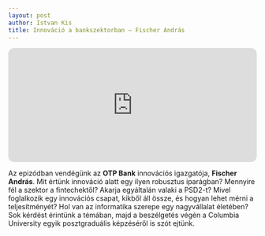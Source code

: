 ```yaml
---
layout: post
author: Istvan Kis
title: Innováció a bankszektorban – Fischer András
---
```

<iframe style="border-radius:12px" src="https://open.spotify.com/embed/episode/0m8ZahEnzMJmlj8ZNAgols?utm_source=generator" width="100%" height="232" frameBorder="0" allowfullscreen="" allow="autoplay; clipboard-write; encrypted-media; fullscreen; picture-in-picture"></iframe>

Az epizódban vendégünk az **OTP Bank** innovációs igazgatója, **Fischer András**. Mit értünk innováció alatt egy ilyen robusztus iparágban? Mennyire fél a szektor a fintechektől? Akarja egyáltalán valaki a PSD2-t? Mivel foglalkozik egy innovációs csapat, kikből áll össze, és hogyan lehet mérni a teljesítményét? Hol van az informatika szerepe egy nagyvállalat életében? Sok kérdést érintünk a témában, majd a beszélgetés végén a Columbia University egyik posztgraduális képzéséről is szót ejtünk.
